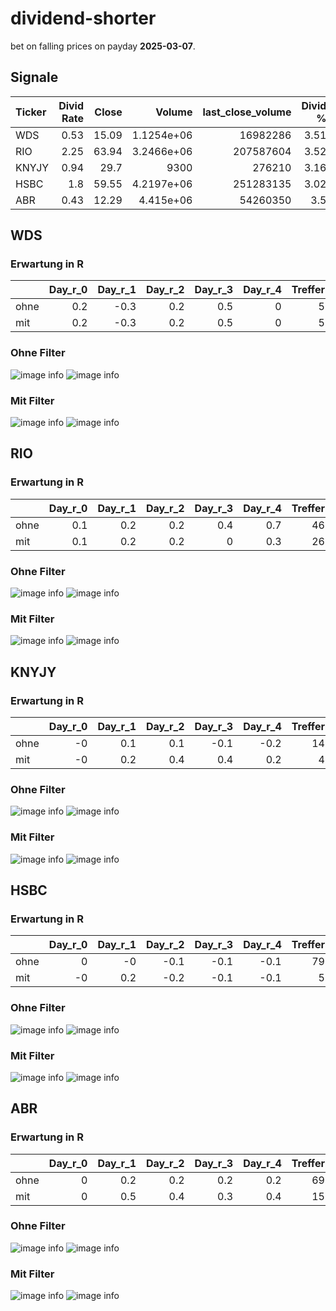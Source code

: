 # dividend-shorter

bet on falling prices on payday **2025-03-07**.

## Signale

| Ticker   |   Divid Rate |   Close |        Volume |   last_close_volume |   Divid % | 5_Days_pos   | above_SMA_50   |
|:---------|-------------:|--------:|--------------:|--------------------:|----------:|:-------------|:---------------|
| WDS      |         0.53 |   15.09 |    1.1254e+06 |            16982286 |      3.51 | False        | False          |
| RIO      |         2.25 |   63.94 |    3.2466e+06 |           207587604 |      3.52 | True         | True           |
| KNYJY    |         0.94 |   29.7  | 9300          |              276210 |      3.16 | True         | True           |
| HSBC     |         1.8  |   59.55 |    4.2197e+06 |           251283135 |      3.02 | False        | True           |
| ABR      |         0.43 |   12.29 |    4.415e+06  |            54260350 |      3.5  | False        | False          |

## WDS

### Erwartung in R
|      |   Day_r_0 |   Day_r_1 |   Day_r_2 |   Day_r_3 |   Day_r_4 |   Treffer |
|:-----|----------:|----------:|----------:|----------:|----------:|----------:|
| ohne |       0.2 |      -0.3 |       0.2 |       0.5 |         0 |         5 |
| mit  |       0.2 |      -0.3 |       0.2 |       0.5 |         0 |         5 |

### Ohne Filter
![image info](./data/WDS_box_all.png)
![image info](./data/WDS_median_all.png)

### Mit Filter
![image info](./data/WDS_box_filtered.png)
![image info](./data/WDS_median_filtered.png)

## RIO

### Erwartung in R
|      |   Day_r_0 |   Day_r_1 |   Day_r_2 |   Day_r_3 |   Day_r_4 |   Treffer |
|:-----|----------:|----------:|----------:|----------:|----------:|----------:|
| ohne |       0.1 |       0.2 |       0.2 |       0.4 |       0.7 |        46 |
| mit  |       0.1 |       0.2 |       0.2 |       0   |       0.3 |        26 |

### Ohne Filter
![image info](./data/RIO_box_all.png)
![image info](./data/RIO_median_all.png)

### Mit Filter
![image info](./data/RIO_box_filtered.png)
![image info](./data/RIO_median_filtered.png)

## KNYJY

### Erwartung in R
|      |   Day_r_0 |   Day_r_1 |   Day_r_2 |   Day_r_3 |   Day_r_4 |   Treffer |
|:-----|----------:|----------:|----------:|----------:|----------:|----------:|
| ohne |        -0 |       0.1 |       0.1 |      -0.1 |      -0.2 |        14 |
| mit  |        -0 |       0.2 |       0.4 |       0.4 |       0.2 |         4 |

### Ohne Filter
![image info](./data/KNYJY_box_all.png)
![image info](./data/KNYJY_median_all.png)

### Mit Filter
![image info](./data/KNYJY_box_filtered.png)
![image info](./data/KNYJY_median_filtered.png)

## HSBC

### Erwartung in R
|      |   Day_r_0 |   Day_r_1 |   Day_r_2 |   Day_r_3 |   Day_r_4 |   Treffer |
|:-----|----------:|----------:|----------:|----------:|----------:|----------:|
| ohne |         0 |      -0   |      -0.1 |      -0.1 |      -0.1 |        79 |
| mit  |        -0 |       0.2 |      -0.2 |      -0.1 |      -0.1 |         5 |

### Ohne Filter
![image info](./data/HSBC_box_all.png)
![image info](./data/HSBC_median_all.png)

### Mit Filter
![image info](./data/HSBC_box_filtered.png)
![image info](./data/HSBC_median_filtered.png)

## ABR

### Erwartung in R
|      |   Day_r_0 |   Day_r_1 |   Day_r_2 |   Day_r_3 |   Day_r_4 |   Treffer |
|:-----|----------:|----------:|----------:|----------:|----------:|----------:|
| ohne |         0 |       0.2 |       0.2 |       0.2 |       0.2 |        69 |
| mit  |         0 |       0.5 |       0.4 |       0.3 |       0.4 |        15 |

### Ohne Filter
![image info](./data/ABR_box_all.png)
![image info](./data/ABR_median_all.png)

### Mit Filter
![image info](./data/ABR_box_filtered.png)
![image info](./data/ABR_median_filtered.png)

